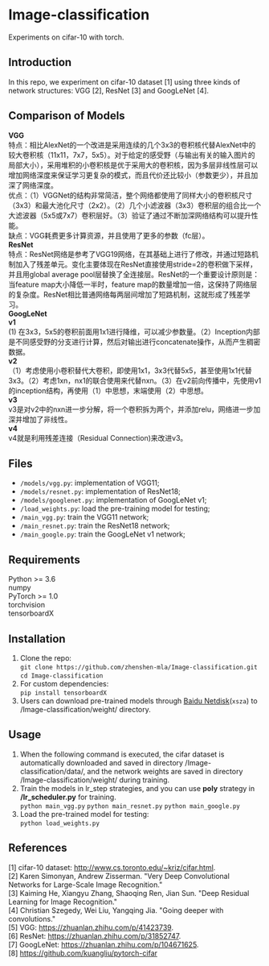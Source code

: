 # Image-classification

  Experiments on cifar-10 with torch.         
  
## Introduction
  In this repo, we experiment on cifar-10 dataset [1] using three kinds of network structures: VGG [2], ResNet [3] and GoogLeNet [4].   

## Comparison of Models
  **VGG**  
  特点：相比AlexNet的一个改进是采用连续的几个3x3的卷积核代替AlexNet中的较大卷积核（11x11，7x7，5x5）。对于给定的感受野（与输出有关的输入图片的局部大小），采用堆积的小卷积核是优于采用大的卷积核，因为多层非线性层可以增加网络深度来保证学习更复杂的模式，而且代价还比较小（参数更少），并且加深了网络深度。  
  优点：（1）VGGNet的结构非常简洁，整个网络都使用了同样大小的卷积核尺寸（3x3）和最大池化尺寸（2x2）。（2）几个小滤波器（3x3）卷积层的组合比一个大滤波器（5x5或7x7）卷积层好。（3）验证了通过不断加深网络结构可以提升性能。  
  缺点：VGG耗费更多计算资源，并且使用了更多的参数（fc层）。  
  **ResNet**  
  特点：ResNet网络是参考了VGG19网络，在其基础上进行了修改，并通过短路机制加入了残差单元。变化主要体现在ResNet直接使用stride=2的卷积做下采样，并且用global average pool层替换了全连接层。ResNet的一个重要设计原则是：当feature map大小降低一半时，feature map的数量增加一倍，这保持了网络层的复杂度。ResNet相比普通网络每两层间增加了短路机制，这就形成了残差学习。  
  **GoogLeNet**  
  **v1**  
  (1) 在3x3，5x5的卷积前面用1x1进行降维，可以减少参数量。（2）Inception内部是不同感受野的分支进行计算，然后对输出进行concatenate操作，从而产生稠密数据。  
  **v2**  
  （1）考虑使用小卷积替代大卷积，即使用1x1，3x3代替5x5，甚至使用1x1代替3x3。（2）考虑1xn，nx1的联合使用来代替nxn。（3）在v2前向传播中，先使用v1的inception结构，再使用（1）中思想，末端使用（2）中思想。  
  **v3**  
  v3是对v2中的nxn进一步分解，将一个卷积拆为两个，并添加relu，网络进一步加深并增加了非线性。  
  **v4**  
  v4就是利用残差连接（Residual Connection)来改进v3。  

## Files
  * `/models/vgg.py`: implementation of VGG11;  
  * `/models/resnet.py`: implementation of ResNet18;  
  * `/models/googlenet.py`: implementation of GoogLeNet v1;  
  * `/load_weights.py`: load the pre-training model for testing;  
  * `/main_vgg.py`: train the VGG11 network;  
  * `/main_resnet.py`: train the ResNet18 network;  
  * `/main_google.py`: train the GoogLeNet v1 network;  
  
## Requirements  

  Python >= 3.6  
  numpy  
  PyTorch >= 1.0  
  torchvision  
  tensorboardX  
  

## Installation
  1. Clone the repo:   
    ```
    git clone https://github.com/zhenshen-mla/Image-classification.git   
    ```   
    ```
    cd Image-classification  
    ```
  2. For custom dependencies:   
    ```
    pip install tensorboardX   
    ```  
  3. Users can download pre-trained models through [Baidu Netdisk](https://pan.baidu.com/s/10AUijzW4zZZS_Tw-NpZtrA)(```xsza```) to /Image-classification/weight/ directory.     
## Usage   
  1. When the following command is executed, the cifar dataset is automatically downloaded and saved in directory /Image-classification/data/, and the network weights are saved in directory /Image-classification/weight/ during training.   
  2. Train the models in lr_step strategies, and you can use **poly** strategy in **/lr_scheduler.py** for training.    
  ``` python main_vgg.py ``` ``` python main_resnet.py ``` ``` python main_google.py ```   
  3. Load the pre-trained model for testing:  
  ``` python load_weights.py ```  
  
## References
  [1] cifar-10 dataset: http://www.cs.toronto.edu/~kriz/cifar.html.  
  [2] Karen Simonyan, Andrew Zisserman. "Very Deep Convolutional Networks for Large-Scale Image Recognition."   
  [3] Kaiming He, Xiangyu Zhang, Shaoqing Ren, Jian Sun. "Deep Residual Learning for Image Recognition."    
  [4] Christian Szegedy, Wei Liu, Yangqing Jia. "Going deeper with convolutions."  
  [5] VGG: https://zhuanlan.zhihu.com/p/41423739.  
  [6] ResNet: https://zhuanlan.zhihu.com/p/31852747.  
  [7] GoogLeNet: https://zhuanlan.zhihu.com/p/104671625.  
  [8] https://github.com/kuangliu/pytorch-cifar
